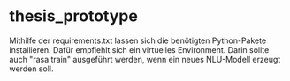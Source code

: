 # thesis_prototype

Mithilfe der requirements.txt lassen sich die benötigten Python-Pakete installieren. Dafür empfiehlt sich ein virtuelles Environment. 
Darin sollte auch "rasa train" ausgeführt werden, wenn ein neues NLU-Modell erzeugt werden soll.
